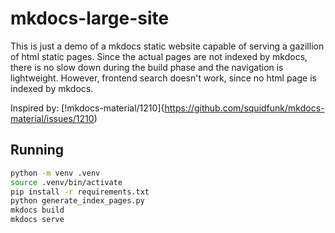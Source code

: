 # mkdocs-large-site

This is just a demo of a mkdocs static website capable of serving a gazillion of html static pages. Since the actual pages are not indexed by mkdocs, there is no slow down during the build phase and the navigation is lightweight. However, frontend search doesn't work, since no html page is indexed by mkdocs.

Inspired by: [!mkdocs-material/1210]{https://github.com/squidfunk/mkdocs-material/issues/1210)

## Running

```sh
python -m venv .venv
source .venv/bin/activate
pip install -r requirements.txt
python generate_index_pages.py
mkdocs build
mkdocs serve
```